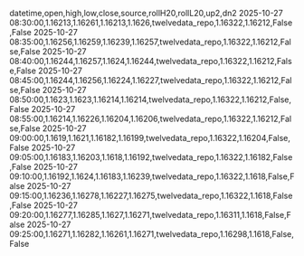 datetime,open,high,low,close,source,rollH20,rollL20,up2,dn2
2025-10-27 08:30:00,1.16213,1.16261,1.16213,1.1626,twelvedata_repo,1.16322,1.16212,False,False
2025-10-27 08:35:00,1.16256,1.16259,1.16239,1.16257,twelvedata_repo,1.16322,1.16212,False,False
2025-10-27 08:40:00,1.16244,1.16257,1.1624,1.16244,twelvedata_repo,1.16322,1.16212,False,False
2025-10-27 08:45:00,1.16244,1.16256,1.16224,1.16227,twelvedata_repo,1.16322,1.16212,False,False
2025-10-27 08:50:00,1.1623,1.1623,1.16214,1.16214,twelvedata_repo,1.16322,1.16212,False,False
2025-10-27 08:55:00,1.16214,1.16226,1.16204,1.16206,twelvedata_repo,1.16322,1.16212,False,False
2025-10-27 09:00:00,1.1619,1.1621,1.16182,1.16199,twelvedata_repo,1.16322,1.16204,False,False
2025-10-27 09:05:00,1.16183,1.16203,1.1618,1.16192,twelvedata_repo,1.16322,1.16182,False,False
2025-10-27 09:10:00,1.16192,1.1624,1.16183,1.16239,twelvedata_repo,1.16322,1.1618,False,False
2025-10-27 09:15:00,1.16236,1.16278,1.16227,1.16275,twelvedata_repo,1.16322,1.1618,False,False
2025-10-27 09:20:00,1.16277,1.16285,1.1627,1.16271,twelvedata_repo,1.16311,1.1618,False,False
2025-10-27 09:25:00,1.16271,1.16282,1.16261,1.16271,twelvedata_repo,1.16298,1.1618,False,False
